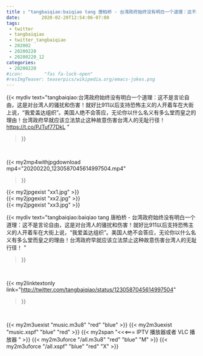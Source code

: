 ```yaml
---
title : "tangbaiqiao:baiqiao tang 唐柏桥 - 台湾政府始终没有明白一个道理：这不是言论自由，这是对台湾人的骚扰和伤害！就好比911以后支持恐怖主义的人开着车在大街上说，“我爱盖达组织”。美国人绝不会答应，无论你以什么名义有多么堂而皇之的理由！台湾政府早就应该立法禁止这种故意伤害台湾人的无耻行径！ "
date:        2020-02-20T12:54:06-07:00
tags:
 - twitter
 - tangbaiqiao
 - twitter_tangbaiqiao
 - 202002
 - 20200220
 - 20200220_12
categories:
 - 20200220
#icon:        "fas fa-lock-open"
#resImgTeaser: teaserpics/wikipedia.org/emacs-jokes.png
---
```


{{< mydiv text="tangbaiqiao:台湾政府始终没有明白一个道理：这不是言论自由，这是对台湾人的骚扰和伤害！就好比911以后支持恐怖主义的人开着车在大街上说，“我爱盖达组织”。美国人绝不会答应，无论你以什么名义有多么堂而皇之的理由！台湾政府早就应该立法禁止这种故意伤害台湾人的无耻行径！  https://t.co/PJTuf77DkL "
>}}
<br>


{{< my2mp4withjpgdownload mp4="20200220_1230587045614997504.mp4"
>}}

{{< my2jpgexist "xx1.jpg" >}}<br>
{{< my2jpgexist "xx2.jpg" >}}<br>
{{< my2jpgexist "xx3.jpg" >}}<br>



{{< mydiv text="tangbaiqiao:baiqiao tang 唐柏桥 - 台湾政府始终没有明白一个道理：这不是言论自由，这是对台湾人的骚扰和伤害！就好比911以后支持恐怖主义的人开着车在大街上说，“我爱盖达组织”。美国人绝不会答应，无论你以什么名义有多么堂而皇之的理由！台湾政府早就应该立法禁止这种故意伤害台湾人的无耻行径！ "
>}}
<br>

{{< my2linktextonly link="http://twitter.com/tangbaiqiao/status/1230587045614997504"
>}}


<br>

{{< my2m3uexist "music.m3u8" "red"  "blue" >}} {{< my2m3uexist "music.xspf" "blue" "red"  >}} {{< my2span "<<<=== IPTV 播放器或者 VLC 播放器 " >}} {{< my2m3uforce "/all.m3u8" "red"  "blue" "M" >}} {{< my2m3uforce "/all.xspf" "blue" "red"  "X" >}} 
